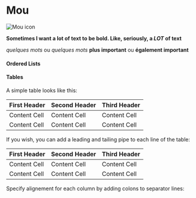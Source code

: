 # Mou

![Mou icon](http://mouapp.com/Mou_128.png)

<!-- 
*quelques mots* ou  _quelques mots_
**plus important** ou __également important__
 -->

**Sometimes I want a lot of text to be bold.
Like, seriously, a _LOT_ of text**

*quelques mots* ou  _quelques mots_
**plus important** ou __également important__

####  Ordered Lists

#### Tables

A simple table looks like this:

First Header | Second Header | Third Header
------------ | ------------- | ------------
Content Cell | Content Cell  | Content Cell
Content Cell | Content Cell  | Content Cell


If you wish, you can add a leading and tailing pipe to each line of the table:

| First Header | Second Header | Third Header |
| ------------ | ------------- | ------------ |
| Content Cell | Content Cell  | Content Cell |
| Content Cell | Content Cell  | Content Cell |

Specify alignement for each column by adding colons to separator lines:
